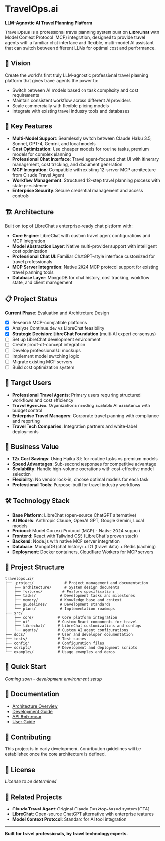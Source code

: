 # TravelOps.ai

**LLM-Agnostic AI Travel Planning Platform**

TravelOps.ai is a professional travel planning system built on **LibreChat** with Model Context Protocol (MCP) integration, designed to provide travel agents with a familiar chat interface and flexible, multi-model AI assistant that can switch between different LLMs for optimal cost and performance.

## 🎯 Vision

Create the world's first truly LLM-agnostic professional travel planning platform that gives travel agents the power to:
- Switch between AI models based on task complexity and cost requirements
- Maintain consistent workflow across different AI providers
- Scale commercially with flexible pricing models
- Integrate with existing travel industry tools and databases

## 🚀 Key Features

- **Multi-Model Support**: Seamlessly switch between Claude Haiku 3.5, Sonnet, GPT-4, Gemini, and local models
- **Cost Optimization**: Use cheaper models for routine tasks, premium models for complex planning
- **Professional Chat Interface**: Travel agent-focused chat UI with itinerary management, cost tracking, and document generation
- **MCP Integration**: Compatible with existing 12-server MCP architecture from Claude Travel Agent
- **Workflow Management**: Structured 12-step travel planning process with state persistence
- **Enterprise Security**: Secure credential management and access controls

## 🏗️ Architecture

Built on top of LibreChat's enterprise-ready chat platform with:
- **Core Engine**: LibreChat with custom travel agent configurations and MCP integration
- **Model Abstraction Layer**: Native multi-provider support with intelligent cost optimization
- **Professional Chat UI**: Familiar ChatGPT-style interface customized for travel professionals  
- **MCP Server Integration**: Native 2024 MCP protocol support for existing travel planning tools
- **Database Layer**: MongoDB for chat history, cost tracking, workflow state, and client management

## 📋 Project Status

**Current Phase**: Evaluation and Architecture Design

- [x] Research MCP-compatible platforms  
- [x] Analyze Continue.dev vs LibreChat feasibility
- [x] **Strategic Decision: LibreChat Foundation** (multi-AI expert consensus)
- [ ] Set up LibreChat development environment
- [ ] Create proof-of-concept integration
- [ ] Develop professional UI mockups
- [ ] Implement model switching logic
- [ ] Migrate existing MCP servers
- [ ] Build cost optimization system

## 🎯 Target Users

- **Professional Travel Agents**: Primary users requiring structured workflows and cost efficiency
- **Travel Agencies**: Organizations needing scalable AI assistance with budget control
- **Enterprise Travel Managers**: Corporate travel planning with compliance and reporting
- **Travel Tech Companies**: Integration partners and white-label deployments

## 💼 Business Value

- **12x Cost Savings**: Using Haiku 3.5 for routine tasks vs premium models
- **Speed Advantages**: Sub-second responses for competitive advantage
- **Scalability**: Handle high-volume operations with cost-effective model selection
- **Flexibility**: No vendor lock-in, choose optimal models for each task
- **Professional Tools**: Purpose-built for travel industry workflows

## 🛠️ Technology Stack

- **Base Platform**: LibreChat (open-source ChatGPT alternative)
- **AI Models**: Anthropic Claude, OpenAI GPT, Google Gemini, Local models  
- **Protocol**: Model Context Protocol (MCP) - Native 2024 support
- **Frontend**: React with Tailwind CSS (LibreChat's proven stack)
- **Backend**: Node.js with native MCP server integration
- **Database**: MongoDB (chat history) + D1 (travel data) + Redis (caching)
- **Deployment**: Docker containers, Cloudflare Workers for MCP servers

## 📂 Project Structure

```
travelops.ai/
├── .project/              # Project management and documentation
│   ├── architecture/      # System design documents
│   ├── features/         # Feature specifications
│   ├── tasks/           # Development tasks and milestones
│   ├── memory/          # Knowledge base and context
│   ├── guidelines/      # Development standards
│   └── plans/           # Implementation roadmaps
├── src/
│   ├── core/           # Core platform integration
│   ├── ui/             # Custom React components for travel
│   ├── librechat/      # LibreChat customizations and configs
│   └── agents/         # Custom AI agent configurations
├── docs/               # User and developer documentation
├── tests/              # Test suites
├── config/             # Configuration files
├── scripts/            # Development and deployment scripts
└── examples/           # Usage examples and demos
```

## 🚀 Quick Start

*Coming soon - development environment setup*

## 📖 Documentation

- [Architecture Overview](docs/architecture.md)
- [Development Guide](docs/development.md)
- [API Reference](docs/api/)
- [User Guide](docs/guides/)

## 🤝 Contributing

This project is in early development. Contribution guidelines will be established once the core architecture is defined.

## 📄 License

*License to be determined*

## 🔗 Related Projects

- **Claude Travel Agent**: Original Claude Desktop-based system (CTA)
- **LibreChat**: Open-source ChatGPT alternative with enterprise features
- **Model Context Protocol**: Standard for AI tool integration

---

**Built for travel professionals, by travel technology experts.**
